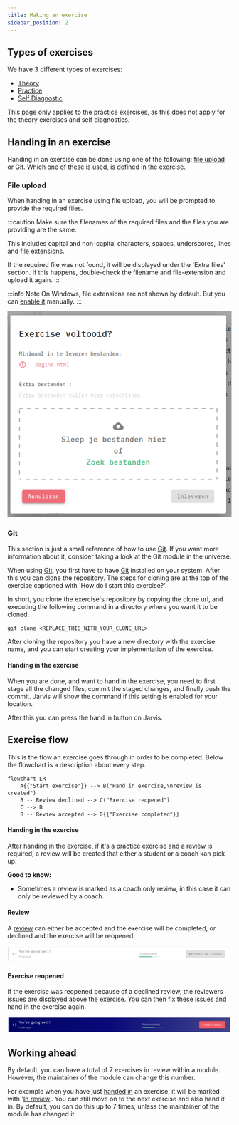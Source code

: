 ```yaml
---
title: Making an exercise
sidebar_position: 2
---
```


## Types of exercises

We have 3 different types of exercises:

- [Theory](introduction)
- [Practice](introduction)
- [Self Diagnostic](introduction#self-diagnostic)

This page only applies to the practice exercises, as this does not apply for the theory exercises and self diagnostics.

## Handing in an exercise

Handing in an exercise can be done using one of the following: [file upload](#file-upload) or [Git](#git). Which one of
these is used, is defined in the exercise.

### File upload

When handing in an exercise using file upload, you will be prompted to provide the required files.

:::caution
Make sure the filenames of the required files and the files you are providing are the same.

This includes capital and non-capital characters, spaces, underscores, lines and file extensions.

If the required file was not found, it will be displayed under the 'Extra files' section. If this happens, double-check
the filename and file-extension and upload it again.
:::

:::info Note
On Windows, file extensions are not shown by default. But you
can [enable it](https://www.google.com/search?channel=fs&client=ubuntu-sn&q=windows+enable+file+extensions) manually.
:::

![File upload without files](/img/docs/exercises/flow/file-upload-no-files.png)

### Git

This section is just a small reference of how to use [Git](https://git-scm.com/). If you want more information about it,
consider taking a look at the Git module in the universe.

When using [Git](https://git-scm.com/), you first have to have [Git](https://git-scm.com/) installed on your system.
After this you can clone the repository. The steps for cloning are at the top of
the exercise captioned with 'How do I start this exercise?'.

In short, you clone the exercise's repository by copying the clone url, and executing the following command in a
directory where you want it to be cloned.

```shell
git clone <REPLACE_THIS_WITH_YOUR_CLONE_URL>
```

After cloning the repository you have a new directory with the exercise name, and you can start creating your
implementation of the exercise.

#### Handing in the exercise

When you are done, and want to hand in the exercise, you need to
first stage all the changed files, commit the staged
changes, and finally push the commit. Jarvis will show the command if this
setting is enabled for your location.

After this you can press the hand in button on Jarvis.

## Exercise flow

This is the flow an exercise goes through in order to be completed. Below the flowchart is a description about every
step.

```mermaid
flowchart LR
    A{{"Start exercise"}} --> B("Hand in exercise,\nreview is created")
    B -- Review declined --> C("Exercise reopened")
    C --> B
    B -- Review accepted --> D{{"Exercise completed"}}
```

#### Handing in the exercise

After handing in the exercise, if it's a practice exercise and a review is required, a review will be created that
either a student or a coach kan pick up.

**Good to know:**

- Sometimes a review is marked as a coach only review, in this case it can only be reviewed by a coach.

#### Review

A [review](reviews) can either be accepted and the exercise will be completed, or declined and the exercise will be
reopened.

![Exercise waiting for review](/img/docs/exercises/flow/waiting-for-review.png)

#### Exercise reopened

If the exercise was reopened because of a declined review, the reviewers issues are displayed above the exercise.
You can then fix these issues and hand in the exercise again.

![Exercise open for improvements](/img/docs/exercises/flow/open-for-improvements.png)

## Working ahead

By default, you can have a total of 7 exercises in review within a module. However, the maintainer of the module can
change this number.

For example when you have just [handed in](#handing-in-an-exercise) an exercise, it will be marked
with '[In review](#review)'. You
can still move on to the next exercise and also hand it in. By default, you can do this up to 7 times, unless the
maintainer of the module has changed it.


